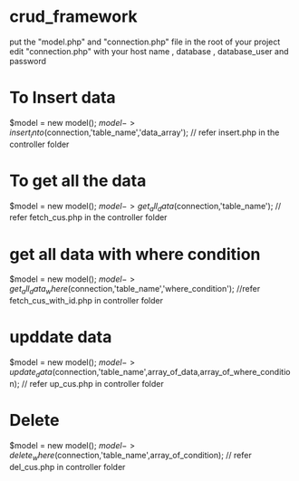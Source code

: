 # crud_framework
put the "model.php" and "connection.php" file in the root of your project
edit "connection.php" with your host name , database , database_user and password

# To Insert data
$model = new model();
$model->insert_into($connection,'table_name','data_array'); // refer insert.php in the controller folder

# To get all the data
$model = new model();
$model->get_all_data($connection,'table_name'); // refer fetch_cus.php in the controller folder

# get all data with where condition 
$model = new model();
$model->get_all_data_where($connection,'table_name','where_condition'); //refer fetch_cus_with_id.php in controller folder

# upddate data
$model = new model();
$model->update_data($connection,'table_name',array_of_data,array_of_where_condition); // refer up_cus.php in controller folder

# Delete
$model = new model();
$model->delete_where($connection,'table_name',array_of_condition); // refer del_cus.php in controller folder
